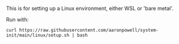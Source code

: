 This is for setting up a Linux environment, either WSL or 'bare metal'.

Run with:

```
curl https://raw.githubusercontent.com/aaronpowell/system-init/main/linux/setup.sh | bash
```